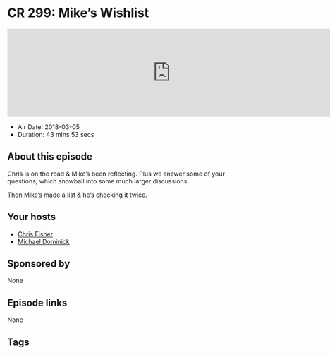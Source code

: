 # CR 299: Mike’s Wishlist

<iframe src="https://player.fireside.fm/v2/MLf2ZzhC+YjyavoNT?theme=dark" width="740" height="200" frameborder="0" scrolling="no"></iframe>

* Air Date: 2018-03-05
* Duration: 43 mins 53 secs

## About this episode

Chris is on the road & Mike’s been reflecting. Plus we answer some of your questions, which snowball into some much larger discussions. 

Then Mike’s made a list & he’s checking it twice.

## Your hosts
* [Chris Fisher](https://coder.show/hosts/chrislas)
* [Michael Dominick](https://coder.show/hosts/michael)

## Sponsored by

None



## Episode links

None



## Tags

